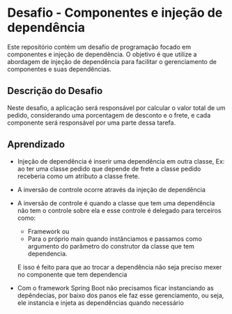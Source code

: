 # Desafio - Componentes e injeção de dependência

Este repositório contém um desafio de programação focado em componentes e injeção de dependência.
O objetivo é que utilize a abordagem de injeção de dependência para facilitar o gerenciamento de componentes e suas
dependências.

## Descrição do Desafio

Neste desafio, a aplicação será responsável por calcular o valor total de um pedido, considerando uma porcentagem
de desconto e o frete, e cada componente será responsável por uma parte dessa tarefa.

## Aprendizado

- Injeção de dependência é inserir uma dependência em outra classe, Ex: ao ter uma classe pedido que depende de frete a
  classe pedido receberia como um atributo a classe frete.
- A inversão de controle ocorre através da injeção de dependência
- A inversão de controle é quando a classe que tem uma dependência não tem o controle sobre ela e esse controle é
  delegado para terceiros como:
    - Framework ou
    - Para o próprio main quando instânciamos e passamos como argumento do parâmetro do construtor da classe que tem
      dependencia.

    E isso é feito para que ao trocar a dependência não seja preciso mexer no componente que tem dependencia 

- Com o framework Spring Boot não precisamos ficar instanciando as depêndecias, por baixo dos panos ele faz esse
  gerenciamento, ou seja, ele instancia e injeta as dependências quando necessário